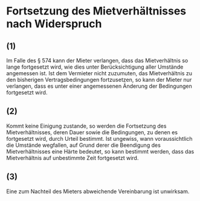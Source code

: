 # Fortsetzung des Mietverhältnisses nach Widerspruch



## (1)

 Im Falle des § 574 kann der Mieter verlangen, dass das Mietverhältnis so lange fortgesetzt wird, wie dies unter Berücksichtigung aller Umstände angemessen ist. Ist dem Vermieter nicht zuzumuten, das Mietverhältnis zu den bisherigen Vertragsbedingungen fortzusetzen, so kann der Mieter nur verlangen, dass es unter einer angemessenen Änderung der Bedingungen fortgesetzt wird.

## (2)

 Kommt keine Einigung zustande, so werden die Fortsetzung des Mietverhältnisses, deren Dauer sowie die Bedingungen, zu denen es fortgesetzt wird, durch Urteil bestimmt. Ist ungewiss, wann voraussichtlich die Umstände wegfallen, auf Grund derer die Beendigung des Mietverhältnisses eine Härte bedeutet, so kann bestimmt werden, dass das Mietverhältnis auf unbestimmte Zeit fortgesetzt wird.

## (3)

 Eine zum Nachteil des Mieters abweichende Vereinbarung ist unwirksam. 

